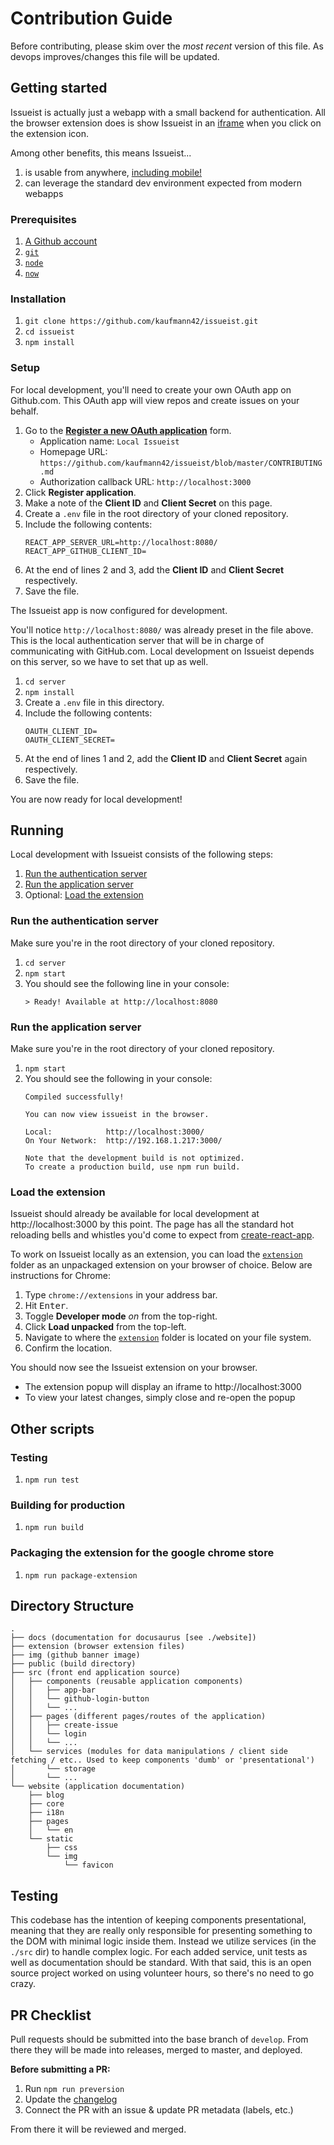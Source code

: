 # Contribution Guide

Before contributing, please skim over the *most recent* version of this file. As devops improves/changes this file will be updated.

## Getting started

Issueist is actually just a webapp with a small backend for authentication. All the browser extension does is show Issueist in an [iframe](https://developer.mozilla.org/en-US/docs/Web/HTML/Element/iframe) when you click on the extension icon.

Among other benefits, this means Issueist...
1. is usable from anywhere, [including mobile!](https://issueist.wolfpak.now.sh)
2. can leverage the standard dev environment expected from modern webapps

### Prerequisites

1. [A Github account](https://github.com/join)
1. [`git`](https://git-scm.com)
2. [`node`](https://nodejs.org)
3. [`now`](https://zeit.co/download)

### Installation

1. `git clone https://github.com/kaufmann42/issueist.git`
2. `cd issueist`
3. `npm install`

### Setup

For local development, you'll need to create your own OAuth app on Github.com. This OAuth app will view repos and create issues on your behalf.

1. Go to the [**Register a new OAuth application**](https://github.com/settings/applications/new) form.
   * Application name: `Local Issueist`
   * Homepage URL: `https://github.com/kaufmann42/issueist/blob/master/CONTRIBUTING.md`
   * Authorization callback URL: `http://localhost:3000`
2. Click **Register application**.
3. Make a note of the **Client ID** and **Client Secret** on this page.
4. Create a `.env` file in the root directory of your cloned repository.
5. Include the following contents:
   ```console
   REACT_APP_SERVER_URL=http://localhost:8080/
   REACT_APP_GITHUB_CLIENT_ID=
   ```
6. At the end of lines 2 and 3, add the **Client ID** and **Client Secret** respectively.
7. Save the file.

The Issueist app is now configured for development.

You'll notice `http://localhost:8080/` was already preset in the file above. This is the local authentication server that will be in charge of communicating with GitHub.com. Local development on Issueist depends on this server, so we have to set that up as well.

1. `cd server`
2. `npm install`
3. Create a `.env` file in this directory.
4. Include the following contents:
   ```console
   OAUTH_CLIENT_ID=
   OAUTH_CLIENT_SECRET=
   ```
6. At the end of lines 1 and 2, add the **Client ID** and **Client Secret** again respectively.
7. Save the file.

You are now ready for local development!

## Running

Local development with Issueist consists of the following steps:

1. [Run the authentication server](#run-the-authentication-server)
2. [Run the application server](#run-the-application-server)
3. Optional: [Load the extension](#load-the-extension)

### Run the authentication server

Make sure you're in the root directory of your cloned repository.

1. `cd server`
2. `npm start`
3. You should see the following line in your console:
   ```console
   > Ready! Available at http://localhost:8080
   ```

### Run the application server

Make sure you're in the root directory of your cloned repository.

1. `npm start`
2. You should see the following in your console:
   ```console
   Compiled successfully!

   You can now view issueist in the browser.

   Local:            http://localhost:3000/
   On Your Network:  http://192.168.1.217:3000/

   Note that the development build is not optimized.
   To create a production build, use npm run build.
   ```

### Load the extension

Issueist should already be available for local development at http://localhost:3000 by this point. The page has all the standard hot reloading bells and whistles you'd come to expect from [create-react-app](https://github.com/facebook/create-react-app).

To work on Issueist locally as an extension, you can load the [`extension`](/extension) folder as an unpackaged extension on your browser of choice. Below are instructions for Chrome:

1. Type `chrome://extensions` in your address bar.
2. Hit <kbd>Enter</kbd>.
3. Toggle **Developer mode** *on* from the top-right.
4. Click **Load unpacked** from the top-left.
5. Navigate to where the [`extension`](/extension) folder is located on your file system.
6. Confirm the location.

You should now see the Issueist extension on your browser.

* The extension popup will display an iframe to http://localhost:3000
* To view your latest changes, simply close and re-open the popup

## Other scripts

### Testing

1. `npm run test`


### Building for production

1. `npm run build`

### Packaging the extension for the google chrome store

1. `npm run package-extension`


## Directory Structure

```
.
├── docs (documentation for docusaurus [see ./website])
├── extension (browser extension files)
├── img (github banner image)
├── public (build directory)
├── src (front end application source)
│   ├── components (reusable application components)
│   │   ├── app-bar
│   │   └── github-login-button
│   │   └── ...
│   ├── pages (different pages/routes of the application)
│   │   ├── create-issue
│   │   └── login
│   │   └── ...
│   └── services (modules for data manipulations / client side fetching / etc.. Used to keep components 'dumb' or 'presentational')
│       └── storage
│       └── ...
└── website (application documentation)
    ├── blog
    ├── core
    ├── i18n
    ├── pages
    │   └── en
    └── static
        ├── css
        └── img
            └── favicon
```

## Testing

This codebase has the intention of keeping components presentational, meaning that they are really only responsible for presenting something to the DOM with minimal logic inside them. Instead we utilize services (in the `./src` dir) to handle complex logic. For each added service, unit tests as well as documentation should be standard. With that said, this is an open source project worked on using volunteer hours, so there's no need to go crazy.

## PR Checklist

Pull requests should be submitted into the base branch of `develop`. From there they will be made into releases, merged to master, and deployed.

**Before submitting a PR:**

1. Run `npm run preversion`
2. Update the [changelog](./CHANGELOG.md)
3. Connect the PR with an issue & update PR metadata (labels, etc.)

From there it will be reviewed and merged.
